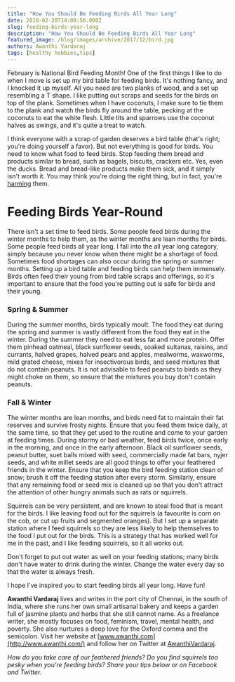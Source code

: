 ```yaml
---
title: "How You Should Be Feeding Birds All Year Long"
date: 2018-02-20T14:00:56.000Z
slug: feeding-birds-year-long
description: "How You Should Be Feeding Birds All Year Long"
featured_image: /blog/images/archive/2017/12/bird.jpg
authors: Awanthi Vardaraj
tags: [healthy hobbies,tips]
---
```


February is National Bird Feeding Month! One of the first things I like to do when I move is set up my bird table for feeding birds. It's nothing fancy, and I knocked it up myself. All you need are two planks of wood, and a set up resembling a T shape. I like putting out scraps and seeds for the birds on top of the plank. Sometimes when I have coconuts, I make sure to tie them to the plank and watch the birds fly around the table, pecking at the coconuts to eat the white flesh. Little tits and sparrows use the coconut halves as swings, and it's quite a treat to watch.

I think everyone with a scrap of garden deserves a bird table (that's right; you're doing yourself a favor). But not everything is good for birds. You need to know what food to feed birds. Stop feeding them bread and products similar to bread, such as bagels, biscuits, crackers etc. Yes, even the ducks. Bread and bread-like products make them sick, and it simply isn't worth it. You may think you're doing the right thing, but in fact, you're [harming](https://www.thespruce.com/is-feeding-ducks-bread-bad-386564) them.

# Feeding Birds Year-Round

There isn't a set time to feed birds. Some people feed birds during the winter months to help them, as the winter months are lean months for birds. Some people feed birds all year long. I fall into the all year long category, simply because you never know when there might be a shortage of food. Sometimes food shortages can also occur during the spring or summer months. Setting up a bird table and feeding birds can help them immensely. Birds often feed their young from bird table scraps and offerings, so it's important to ensure that the food you're putting out is safe for birds and their young.

### Spring & Summer

During the summer months, birds typically moult. The food they eat during the spring and summer is vastly different from the food they eat in the winter. During the summer they need to eat less fat and more protein. Offer them pinhead oatmeal, black sunflower seeds, soaked sultanas, raisins, and currants, halved grapes, halved pears and apples, mealworms, waxworms, mild grated cheese, mixes for insectivorous birds, and seed mixtures that do not contain peanuts. It is not advisable to feed peanuts to birds as they might choke on them, so ensure that the mixtures you buy don't contain peanuts.

### Fall & Winter

The winter months are lean months, and birds need fat to maintain their fat reserves and survive frosty nights. Ensure that you feed them twice daily, at the same time, so that they get used to the routine and come to your garden at feeding times. During stormy or bad weather, feed birds twice, once early in the morning, and once in the early afternoon. Black oil sunflower seeds, peanut butter, suet balls mixed with seed, commercially made fat bars, nyjer seeds, and white millet seeds are all good things to offer your feathered friends in the winter. Ensure that you keep the bird feeding station clean of snow; brush it off the feeding station after every storm. Similarly, ensure that any remaining food or seed mix is cleaned up so that you don't attract the attention of other hungry animals such as rats or squirrels.

Squirrels can be very persistent, and are known to steal food that is meant for the birds. I like leaving food out for the squirrels (a favourite is corn on the cob, or cut up fruits and segmented oranges). But I set up a separate station where I feed squirrels so they are less likely to help themselves to the food I put out for the birds. This is a strategy that has worked well for me in the past, and I like feeding squirrels, so it all works out.

Don't forget to put out water as well on your feeding stations; many birds don't have water to drink during the winter. Change the water every day so that the water is always fresh.

I hope I've inspired you to start feeding birds all year long. Have fun!

**Awanthi Vardaraj** lives and writes in the port city of Chennai, in the south of India, where she runs her own small artisanal bakery and keeps a garden full of jasmine plants and herbs that she still cannot name. As a freelance writer, she mostly focuses on food, feminism, travel, mental health, and poverty. She also nurtures a deep love for the Oxford comma and the semicolon. Visit her website at [www.awanthi.com](http://www.awanthi.com/) and follow her on Twitter at [AwanthiVardaraj](https://twitter.com/AwanthiVardaraj).

_How do you take care of our feathered friends? Do you find squirrels too pesky when you're feeding birds? Share your tips below or on Facebook and Twitter._